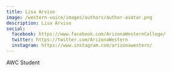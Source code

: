 ```yaml
---
title: Lisa Arviso
image: /western-voice/images/authors/author-avatar.png
description: Lisa Arviso
social:
  facebook: https://www.facebook.com/ArizonaWesternCollege/
  twitter: https://twitter.com/ArizonaWestern
  instagram: https://www.instagram.com/arizonawestern/
---
```


AWC Student